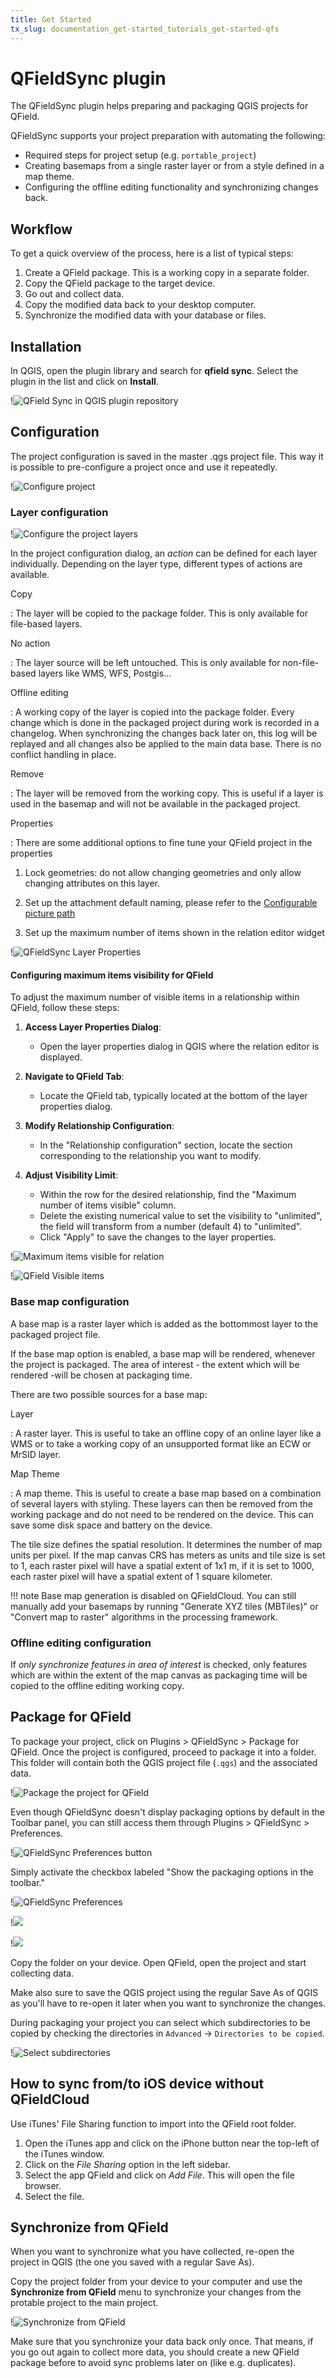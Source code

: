 ```yaml
---
title: Get Started
tx_slug: documentation_get-started_tutorials_get-started-qfs
---
```


# QFieldSync plugin

The QFieldSync plugin helps preparing and packaging QGIS projects for
QField.

QFieldSync supports your project preparation with automating the
following:

-   Required steps for project setup (e.g.
    `portable_project`)
-   Creating basemaps from a single raster layer or from a style defined
    in a map theme.
-   Configuring the offline editing functionality and synchronizing
    changes back.

## Workflow

To get a quick overview of the process, here is a list of typical steps:

1.  Create a QField package. This is a working copy in a separate
    folder.
2.  Copy the QField package to the target device.
3.  Go out and collect data.
4.  Copy the modified data back to your desktop computer.
5.  Synchronize the modified data with your database or files.

## Installation

In QGIS, open the plugin library and search for **qfield sync**. Select
the plugin in the list and click on **Install**.

!![QField Sync in QGIS plugin repository](../../assets/images/qfield-sync_install.png)

## Configuration

The project configuration is saved in the master .qgs project file. This
way it is possible to pre-configure a project once and use it
repeatedly.

!![Configure project](../../assets/images/qfield-sync_configmenu.png)

### Layer configuration

!![Configure the project layers](../../assets/images/qfield-sync_config.png)

In the project configuration dialog, an *action* can be defined for each
layer individually. Depending on the layer type, different types of
actions are available.

Copy

:   The layer will be copied to the package folder. This is only
    available for file-based layers.

No action

:   The layer source will be left untouched. This is only available for
    non-file-based layers like WMS, WFS, Postgis\...

Offline editing

:   A working copy of the layer is copied into the package folder. Every
    change which is done in the packaged project during work is recorded
    in a changelog. When synchronizing the changes back later on, this
    log will be replayed and all changes also be applied to the main
    data base. There is no conflict handling in place.

Remove

:   The layer will be removed from the working copy. This is useful if a
    layer is used in the basemap and will not be available in the
    packaged project.

Properties

:   There are some additional options to fine tune your QField project in the properties

1. Lock geometries: do not allow changing geometries and only allow changing attributes on this layer.

2. Set up the attachment default naming, please refer to the [Configurable picture path](../../how-to/pictures.md#configurable-attachment-path)

3. Set up the maximum number of items shown in the relation editor widget

!![QFieldSync Layer Properties](../../assets/images/qfield-sync-properties.png)

#### Configuring maximum items visibility for QField

To adjust the maximum number of visible items in a relationship within QField, follow these steps:

1. **Access Layer Properties Dialog**:
   - Open the layer properties dialog in QGIS where the relation editor is displayed.

2. **Navigate to QField Tab**:
   - Locate the QField tab, typically located at the bottom of the layer properties dialog.

3. **Modify Relationship Configuration**:
   - In the "Relationship configuration" section, locate the section corresponding to the relationship you want to modify.

4. **Adjust Visibility Limit**:
   - Within the row for the desired relationship, find the "Maximum number of items visible" column.
   - Delete the existing numerical value to set the visibility to "unlimited", the field will transform from a number (default 4) to "unlimited".
   - Click "Apply" to save the changes to the layer properties.

!![Maximum items visible for relation](../../assets/images/setting-maximum-items-visible-in-relation.png)

!![QField Visible items](../../assets/images/maximum-items-visible-in-relation.png,300px)

### Base map configuration

A base map is a raster layer which is added as the bottommost layer to
the packaged project file.

If the base map option is enabled, a base map will be rendered, whenever
the project is packaged. The area of interest - the extent which will be
rendered -will be chosen at packaging time.

There are two possible sources for a base map:

Layer

:   A raster layer. This is useful to take an offline copy of an online
    layer like a WMS or to take a working copy of an unsupported format
    like an ECW or MrSID layer.

Map Theme

:   A map theme. This is useful to create a base map based on a
    combination of several layers with styling. These layers can then be
    removed from the working package and do not need to be rendered on
    the device. This can save some disk space and battery on the device.

The tile size defines the spatial resolution. It determines the number
of map units per pixel. If the map canvas CRS has meters as units and
tile size is set to 1, each raster pixel will have a spatial extent of
1x1 m, if it is set to 1000, each raster pixel will have a spatial
extent of 1 square kilometer.

!!! note
   Base map generation is disabled on QFieldCloud. You can still manually add your basemaps by running "Generate XYZ tiles (MBTiles)" or "Convert map to raster" algorithms in the processing framework.

### Offline editing configuration

If *only synchronize features in area of interest* is checked, only
features which are within the extent of the map canvas as packaging time
will be copied to the offline editing working copy.

## Package for QField

To package your project, click on Plugins > QFieldSync > Package for QField. Once the project is configured, proceed to package it into a folder. This folder will contain both the QGIS project file (`.qgs`) and the associated data.

!![Package the project for QField](../../assets/images/qfield-sync_package1.png)

Even though QFieldSync doesn't display packaging options by default in the Toolbar panel, you can still access them through Plugins > QFieldSync > Preferences.

!![QFieldSync Preferences button](../../assets/images/qfieldsync-preferences-button.png,250px)

Simply activate the checkbox labeled "Show the packaging options in the toolbar."

!![QFieldSync Preferences](../../assets/images/checkbox-show-package.png,850px)

!![](../../assets/images/unchecked-show-package.png,90px)

!![](../../assets/images/checked-show-package.png,150px)

Copy the folder on your device. Open QField, open the project and start
collecting data.

Make also sure to save the QGIS project using the regular Save As of
QGIS as you'll have to re-open it later when you want to synchronize
the changes.

During packaging your project you can select which subdirectories to be copied by checking the directories in `Advanced` -> `Directories to be copied`.

!![Select subdirectories](../../assets/images/qfield-syinc-subdirs-exporting-project.png)

## How to sync from/to iOS device without QFieldCloud

Use iTunes' File Sharing function to import into the QField root folder.

1. Open the iTunes app and click on the iPhone button near the top-left of the iTunes window.
2. Click on the *File Sharing* option in the left sidebar.
3. Select the app QField and click on *Add File*. This will open the file browser.
4. Select the file.

## Synchronize from QField

When you want to synchronize what you have collected, re-open the
project in QGIS (the one you saved with a regular Save As).

Copy the project folder from your device to your computer and use the
**Synchronize from QField** menu to synchronize your changes from the
protable project to the main project.

!![Synchronize from QField](../../assets/images/qfield-sync_sync.png)

Make sure that you synchronize your data back only once. That means, if
you go out again to collect more data, you should create a new QField
package before to avoid sync problems later on (like e.g. duplicates).
